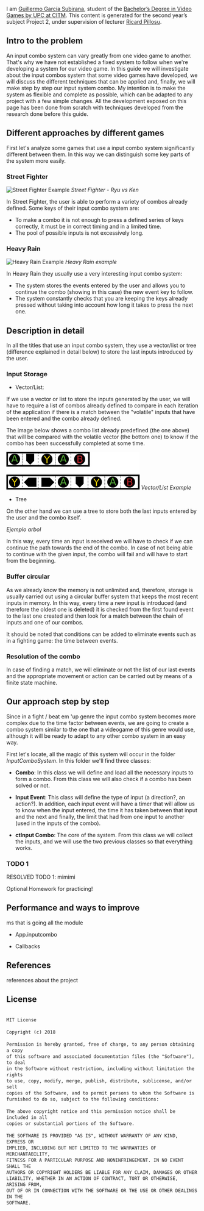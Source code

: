
I am [Guillermo García Subirana](https://www.linkedin.com/in/guillermo-garc%C3%ADa-subirana-36a783b5/), student of the
[Bachelor’s Degree in
Video Games by UPC at CITM](https://www.citm.upc.edu/ing/estudis/graus-videojocs/). This content is generated for the second year’s
subject Project 2, under supervision of lecturer
[Ricard Pillosu](https://es.linkedin.com/in/ricardpillosu).

## **Intro to the problem** 

An input combo system can vary greatly from one video game to another. That's why we have not established a fixed system to follow when we're developing a system for our video game.
In this guide we will investigate about the input combos system that some video games have developed, we will discuss the different techniques that can be applied and, finally, we will make step by step our input system combo.
My intention is to make the system as flexible and complete as possible, which can be adapted to any project with a few simple changes. All the development exposed on this page has been done from scratch with techniques developed from the research done before this guide.

## Different approaches by different games

First let's analyze some games that use a input combo system significantly different between them. In this way we can distinguish some key parts of the system more easily.

### Street Fighter

![Street Fighter Example](images/street_fighter_example.gif)
_Street Fighter - Ryu vs Ken_


In Street Fighter, the user is able to perform a variety of combos already defined. Some keys of their input combo system are:

* To make a combo it is not enough to press a defined series of keys correctly, it must be in correct timing and in a limited time.
* The pool of possible inputs is not excessively long.

### Heavy Rain

![Heavy Rain Example](images/heavy_rain_example.gif)
_Heavy Rain example_

In Heavy Rain they usually use a very interesting input combo system:
* The system stores the events entered by the user and allows you to continue the combo (showing in this case) the new event key to follow.
* The system constantly checks that you are keeping the keys already pressed without taking into account how long it takes to press the next one.

## Description in detail

In all the titles that use an input combo system, they use a vector/list or tree (difference explained in detail below) to store the last inputs introduced by the user.

### Input Storage

* Vector/List:

If we use a vector or list to store the inputs generated by the user, we will have to require a list of combos already defined to compare in each iteration of the application if there is a match between the "volatile" inputs that have been entered and the combo already defined.

The image below shows a combo list already predefined (the one above) that will be compared with the volatile vector (the bottom one) to know if the combo has been successfully completed at some time.

![Vector_List_Example](images/vectorexample.jpg)
_Vector/List Example_

* Tree

On the other hand we can use a tree to store both the last inputs entered by the user and the combo itself.

_Ejemplo arbol_

In this way, every time an input is received we will have to check if we can continue the path towards the end of the combo. In case of not being able to continue with the given input, the combo will fail and will have to start from the beginning.

### Buffer circular

As we already know the memory is not unlimited and, therefore, storage is usually carried out using a circular buffer system that keeps the most recent inputs in memory.
In this way, every time a new input is introduced (and therefore the oldest one is deleted) it is checked from the first found event to the last one created and then look for a match between the chain of inputs and one of our combos.

It should be noted that conditions can be added to eliminate events such as in a fighting game: the time between events.

### Resolution of the combo

In case of finding a match, we will eliminate or not the list of our last events and the appropriate movement or action can be carried out by means of a finite state machine.

## Our approach step by step

Since in a fight / beat em 'up genre the input combo system becomes more complex due to the time factor between events, we are going to create a combo system similar to the one that a videogame of this genre would use, although it will be ready to adapt to any other combo system in an easy way.

First let's locate, all the magic of this system will occur in the folder _InputComboSystem_. In this folder we'll find three classes:

* **Combo**: In this class we will define and load all the necessary inputs to form a combo. From this class we will also check if a combo has been solved or not.

* **Input Event**: This class will define the type of input (a direction?, an action?). In addition, each input event will have a timer that will allow us to know when the input entered, the time it has taken between that input and the next and finally, the limit that had from one input to another (used in the inputs of the combo).

* **ctInput Combo**: The core of the system. From this class we will collect the inputs, and we will use the two previous classes so that everything works.


### TODO 1




RESOLVED TODO 1: mimimi

Optional Homework for practicing!

## Performance and ways to improve

ms that is going all the module

* App.inputcombo

* Callbacks

## References

references about the project

## License

~~~~~~~~~~~~~~~

MIT License

Copyright (c) 2018

Permission is hereby granted, free of charge, to any person obtaining a copy
of this software and associated documentation files (the "Software"), to deal
in the Software without restriction, including without limitation the rights
to use, copy, modify, merge, publish, distribute, sublicense, and/or sell
copies of the Software, and to permit persons to whom the Software is
furnished to do so, subject to the following conditions:

The above copyright notice and this permission notice shall be included in all
copies or substantial portions of the Software.

THE SOFTWARE IS PROVIDED "AS IS", WITHOUT WARRANTY OF ANY KIND, EXPRESS OR
IMPLIED, INCLUDING BUT NOT LIMITED TO THE WARRANTIES OF MERCHANTABILITY,
FITNESS FOR A PARTICULAR PURPOSE AND NONINFRINGEMENT. IN NO EVENT SHALL THE
AUTHORS OR COPYRIGHT HOLDERS BE LIABLE FOR ANY CLAIM, DAMAGES OR OTHER
LIABILITY, WHETHER IN AN ACTION OF CONTRACT, TORT OR OTHERWISE, ARISING FROM,
OUT OF OR IN CONNECTION WITH THE SOFTWARE OR THE USE OR OTHER DEALINGS IN THE
SOFTWARE.

~~~~~~~~~~~~~~~

